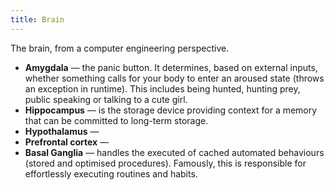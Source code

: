 ```yaml
---
title: Brain
---
```


The brain, from a computer engineering perspective.
- **Amygdala** — the panic button. It determines, based on external inputs, whether something calls for your body to enter an aroused state (throws an exception in runtime). This includes being hunted, hunting prey, public speaking or talking to a cute girl.
- **Hippocampus** — is the storage device providing context for a memory that can be committed to long-term storage.
- **Hypothalamus** —
- **Prefrontal cortex** — 
- **Basal Ganglia** — handles the executed of cached automated behaviours (stored and optimised procedures). Famously, this is responsible for effortlessly executing routines and habits.
